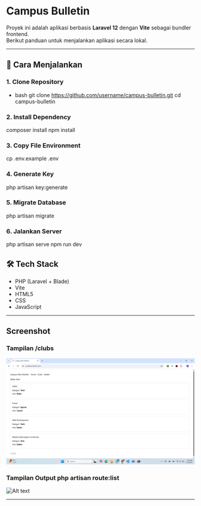 # Campus Bulletin

Proyek ini adalah aplikasi berbasis **Laravel 12** dengan **Vite** sebagai bundler frontend.  
Berikut panduan untuk menjalankan aplikasi secara lokal.

---

## 🚀 Cara Menjalankan

### 1. Clone Repository
* bash
git clone https://github.com/username/campus-bulletin.git
cd campus-bulletin

### 2. Install Dependency
composer install
npm install

### 3. Copy File Environment
cp .env.example .env

### 4. Generate Key
php artisan key:generate

### 5. Migrate Database
php artisan migrate

### 6. Jalankan Server
php artisan serve
npm run dev

## 🛠 Tech Stack
- PHP (Laravel + Blade)
- Vite
- HTML5
- CSS
- JavaScript

---

## Screenshot

### Tampilan /clubs
![Alt text](assets/clubs.png)

### Tampilan Output php artisan route:list
![Alt text](path/to/route-list.png)

---

